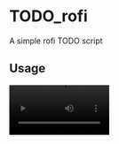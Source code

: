 # TODO_rofi
A simple rofi  TODO script 

## Usage 

<video src='https://www.github.com/mdk4if/TODO_rofi/demo/demo.mp4' width=180/>
